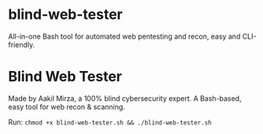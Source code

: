 # blind-web-tester
All-in-one Bash tool for automated web pentesting and recon, easy and CLI-friendly.
# Blind Web Tester

Made by Aakil Mirza, a 100% blind cybersecurity expert. A Bash-based, easy tool for web recon & scanning.

Run: `chmod +x blind-web-tester.sh && ./blind-web-tester.sh`
